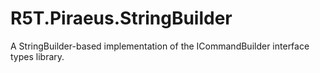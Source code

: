 # R5T.Piraeus.StringBuilder
A StringBuilder-based implementation of the ICommandBuilder interface types library.
